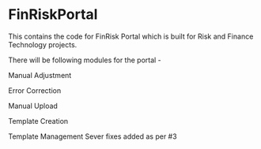 # FinRiskPortal
This contains the code for FinRisk Portal which is built for Risk and Finance Technology projects.

There will be following modules for the portal -

Manual Adjustment

Error Correction

Manual Upload

Template Creation

Template Management
Sever fixes added as per #3
